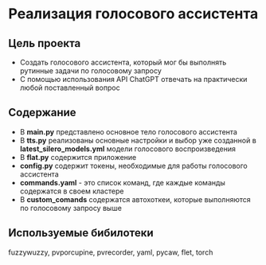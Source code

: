# **Реализация голосового ассистента**

## Цель проекта
* Создать голосового ассистента, который мог бы выполнять рутинные задачи по голосовому запросу
* С помощью использования API ChatGPT отвечать на практически любой поставленный вопрос

## Содержание
* В **main.py** представлено основное тело голосового ассистента
* В **tts.py** реализованы основные настройки и выбор уже созданной в **latest_silero_models.yml** модели голосового воспроизведения
* В **flat.py** содержится приложение
* **config.py** содержит токены, необходимые для работы голосового ассистента
* **commands.yaml** - это список команд, где каждые команды содержатся в своем кластере
* В **custom_comands** содержатся автохоткеи, которые выполняются по голосовому запросу выше


## Используемые бибилотеки
fuzzywuzzy, pvporcupine, pvrecorder, yaml, pycaw, flet, torch

